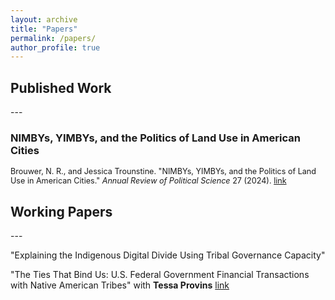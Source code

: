 ```yaml
---
layout: archive
title: "Papers"
permalink: /papers/
author_profile: true
---
```


<h2> Published Work </h2>
---

<h3> NIMBYs, YIMBYs, and the Politics of Land Use in American Cities</h3>

<div style="margin-top: 0px; margin-bottom: 0px; font-size: 90%;">

Brouwer, N. R., and Jessica Trounstine. "NIMBYs, YIMBYs, and the Politics of Land Use in American Cities." <em>Annual Review of Political Science</em> 27 (2024). <a href="https://doi.org/10.1146/annurev-polisci-041322-041133">link</a>
</div>


<h2> Working Papers</h2>
---

"Explaining the Indigenous Digital Divide Using Tribal Governance Capacity" 

"The Ties That Bind Us: U.S. Federal Government Financial Transactions with Native American Tribes" <span style="font-size:14px;">with **Tessa Provins**</span> [link](/files/pdf/TiesThatBind_BrouwerProvins_MPSA.pdf)
 
